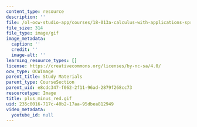 ```yaml
---
content_type: resource
description: ''
file: /ol-ocw-studio-app/courses/18-013a-calculus-with-applications-spring-2005/235c0016717c40b217aa95dbea812949_plus_minus_red.gif
file_size: 314
file_type: image/gif
image_metadata:
  caption: ''
  credit: ''
  image-alt: ''
learning_resource_types: []
license: https://creativecommons.org/licenses/by-nc-sa/4.0/
ocw_type: OCWImage
parent_title: Study Materials
parent_type: CourseSection
parent_uid: e8cdc347-f062-2f11-96ad-2879f268cc73
resourcetype: Image
title: plus_minus_red.gif
uid: 235c0016-717c-40b2-17aa-95dbea812949
video_metadata:
  youtube_id: null
---
```

